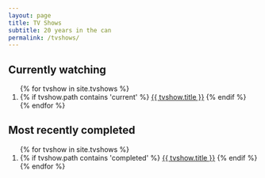 ```yaml
---
layout: page
title: TV Shows
subtitle: 20 years in the can
permalink: /tvshows/
---
```


## Currently watching
<ol>
{% for tvshow in site.tvshows %}
  <li>  
    {% if tvshow.path contains 'current' %}
      <a href="{{ tvshow.external_url }}">{{ tvshow.title }}</a>
    {% endif %}
  </li>
{% endfor %}
</ol>

## Most recently completed
<ol>
{% for tvshow in site.tvshows %}
  <li>
    {% if tvshow.path contains 'completed' %}
      <a href="{{ tvshow.external_url }}">{{ tvshow.title }}</a>
    {% endif %}
  </li>
{% endfor %}
</ol>
